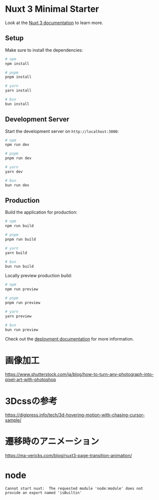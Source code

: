 # Nuxt 3 Minimal Starter

Look at the [Nuxt 3 documentation](https://nuxt.com/docs/getting-started/introduction) to learn more.

## Setup

Make sure to install the dependencies:

```bash
# npm
npm install

# pnpm
pnpm install

# yarn
yarn install

# bun
bun install
```

## Development Server

Start the development server on `http://localhost:3000`:

```bash
# npm
npm run dev

# pnpm
pnpm run dev

# yarn
yarn dev

# bun
bun run dev
```

## Production

Build the application for production:

```bash
# npm
npm run build

# pnpm
pnpm run build

# yarn
yarn build

# bun
bun run build
```

Locally preview production build:

```bash
# npm
npm run preview

# pnpm
pnpm run preview

# yarn
yarn preview

# bun
bun run preview
```

Check out the [deployment documentation](https://nuxt.com/docs/getting-started/deployment) for more information.

# 画像加工
https://www.shutterstock.com/ja/blog/how-to-turn-any-photograph-into-pixel-art-with-photoshop

# 3Dcssの参考
https://digipress.info/tech/3d-hovering-motion-with-chasing-cursor-sample/

# 遷移時のアニメーション
https://ma-vericks.com/blog/nuxt3-page-transition-animation/

# node
```
Cannot start nuxt:  The requested module 'node:module' does not provide an export named 'isBuiltin'
```
